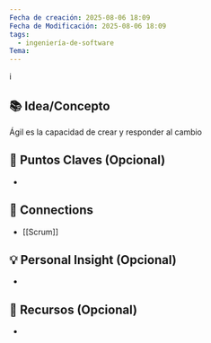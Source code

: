 ```yaml
---
Fecha de creación: 2025-08-06 18:09
Fecha de Modificación: 2025-08-06 18:09
tags:
  - ingeniería-de-software
Tema:
---
```

i

## 📚 Idea/Concepto 

Ágil es la capacidad de crear y responder al cambio
## 📌 Puntos Claves (Opcional)
- 

## 🔗 Connections
- [[Scrum]]

## 💡 Personal Insight (Opcional)
- 
## 🧾 Recursos (Opcional)
- 